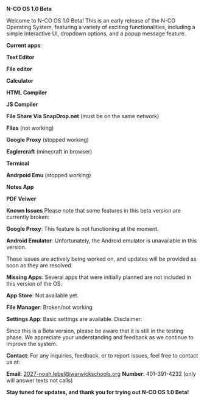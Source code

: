 **N-CO OS 1.0 Beta**


Welcome to N-CO OS 1.0 Beta! This is an early release of the N-CO Operating System, featuring a variety of exciting functionalities, including a simple interactive UI, dropdown options, and a popup message feature.

**Current apps**:

**Text Editor**

**File editor**

**Calculator**

**HTML Compiler**

**JS Compiler**

**File Share Via SnapDrop.net** (must be on the same network)

**Files** (not working)

**Google Proxy** (stopped working)

**Eaglercraft** (minecraft in browser)

**Terminal**

**Andrpoid Emu** (stopped working)

**Notes App**

**PDF Veiwer**


**Known Issues**
Please note that some features in this beta version are currently broken:

**Google Proxy**: This feature is not functioning at the moment.

**Android Emulator**: Unfortunately, the Android emulator is unavailable in this version.

These issues are actively being worked on, and updates will be provided as soon as they are resolved.

**Missing Apps**: Several apps that were initially planned are not included in this version of the OS.

**App Store**: Not available yet.

**File Manager**: Broken/not working

**Settings App**: Basic settings are available.
Disclaimer:


Since this is a Beta version, please be aware that it is still in the testing phase. We appreciate your understanding and feedback as we continue to improve the system.

**Contact**:
For any inquiries, feedback, or to report issues, feel free to contact us at:

**Email**: 2027-noah.lebel@warwickschools.org
**Number**: 401-391-4232 (only will answer texts not calls)


**Stay tuned for updates, and thank you for trying out N-CO OS 1.0 Beta!**
